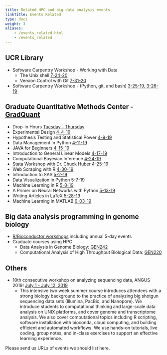 ```yaml
---
title: Related HPC and big data analysis events
linkTitle: Events Related
type: docs
weight: 3
aliases:
    - /events_related.html
    - /events_related
---
```


## UCR Library
* Software Carpentry Workshop - Working with Data
   * The Unix shell [7-24-20](https://www.eventbrite.com/e/the-unix-shell-tickets-110191172764)
   * Version Control with Git [7-31-20](https://www.eventbrite.com/e/version-control-with-git-tickets-110198913918)
* Software Carpentry Workshop - (Python, git, and bash) [3-25-19, 3-26-19](https://library.ucr.edu/about/events/software-carpentry-workshop-2)

## Graduate Quantitative Methods Center - [GradQuant](https://gradquant.ucr.edu/workshops-spring-2019/) 

* Drop-in Hours [Tuesday - Thursday](https://gradquant.ucr.edu/gq-calendar/)
* Experimental Design [4-4-19](https://www.google.com/calendar/event?eid=NDRmaHZ2dGg3bWtpZzc4ZDdrYmQya2hrcW0gNmRpN243YjdkZDF1ZHVqZWkxb2FtajVtZWNAZw&ctz=America/Los_Angeles)
* Hypothesis Testing and Statistical Power [4-9-19](https://www.google.com/calendar/event?eid=MXVxN2ZlOGdtMmoydWpuY2dtM2llajJyNnMgNmRpN243YjdkZDF1ZHVqZWkxb2FtajVtZWNAZw&ctz=America/Los_Angeles)
* Data Management in Python [4-11-19](https://www.google.com/calendar/event?eid=MHVsOWdwcWN2azAyZmQ2bHZucGJicGNjZzcgNmRpN243YjdkZDF1ZHVqZWkxb2FtajVtZWNAZw&ctz=America/Los_Angeles)
* JAVA for Beginners [4-15-19](https://www.google.com/calendar/event?eid=MW5sczJxamY3ZnVwMWI1YmcyZTNoZGNwZ2QgNmRpN243YjdkZDF1ZHVqZWkxb2FtajVtZWNAZw&ctz=America/Los_Angeles)
* Introduction to General Linear Models [4-17-19](https://www.google.com/calendar/event?eid=MDhtZzBudXB0c3A2MDhtcHZvb2hnaGQ0MmsgNmRpN243YjdkZDF1ZHVqZWkxb2FtajVtZWNAZw&ctz=America/Los_Angeles)
* Computational Bayesian Inference [4-24-19](https://www.google.com/calendar/event?eid=MThrdWR2djdhdm5kMGU0czBzN3RlMzllNWogNmRpN243YjdkZDF1ZHVqZWkxb2FtajVtZWNAZw&ctz=America/Los_Angeles)
* Stata Workshop with Dr. Chuck Huber [4-25-19](https://www.google.com/calendar/event?eid=M2k3ajd1a2pscjByZGZxdHNnNDQ5MW1jMHEgNmRpN243YjdkZDF1ZHVqZWkxb2FtajVtZWNAZw&ctz=America/Los_Angeles)
* Web Scraping with R [4-30-19](https://www.google.com/calendar/event?eid=NzcwbG5iaHMxdW4yajZnb2J1NDJ2ZHU5aGsgNmRpN243YjdkZDF1ZHVqZWkxb2FtajVtZWNAZw&ctz=America/Los_Angeles)
* Introduction to SAS [5-2-19](https://www.google.com/calendar/event?eid=Mjc0YWRpaDliM2FxcXY3NGE0dTJmbmRsNGcgNmRpN243YjdkZDF1ZHVqZWkxb2FtajVtZWNAZw&ctz=America/Los_Angeles)
* Data Visualization in Python [5-7-19](https://www.google.com/calendar/event?eid=Mm5hNDJrdGsyZWlmdjQ1ODdiaWpwMWxjcGcgNmRpN243YjdkZDF1ZHVqZWkxb2FtajVtZWNAZw&ctz=America/Los_Angeles)
* Machine Learning in R [5-8-19](https://www.google.com/calendar/event?eid=MWNvOXVwY3J1b201dXMxN2gyMTA1YzZvZWMgNmRpN243YjdkZDF1ZHVqZWkxb2FtajVtZWNAZw&ctz=America/Los_Angeles)
* A Primer on Neural Networks with Python [5-13-19](https://www.google.com/calendar/event?eid=MHU0czlwdGFvYTA4NTliaXY4dmk0bjI2aWIgNmRpN243YjdkZDF1ZHVqZWkxb2FtajVtZWNAZw&ctz=America/Los_Angeles)
* Writing Articles in LaTeX [5-28-19](https://www.google.com/calendar/event?eid=MDRiNTk3bGhwa2ZuaXBmdjFyMDJ1Z3FzaDUgNmRpN243YjdkZDF1ZHVqZWkxb2FtajVtZWNAZw&ctz=America/Los_Angeles)
* Machine Learning in MATLAB [6-03-19](https://www.google.com/calendar/event?eid=MnNoZmJzY2xoaXMyYjhlaTE3aTFxNGZoaHYgNmRpN243YjdkZDF1ZHVqZWkxb2FtajVtZWNAZw&ctz=America/Los_Angeles)


## Big data analysis programming in genome biology

* [R/Bioconductor workshops](http://girke.bioinformatics.ucr.edu/tutorials/) including annual 5-day events
* Graduate courses using HPC
    * Data Analysis in Genome Biology: [GEN242](http://girke.bioinformatics.ucr.edu/GEN242/mydoc/home.html)
    * Computational Analysis of High Throughput Biological Data: [GEN220](http://hyphaltip.github.io/GEN220_2015/) 

## Others

* 10th consecutive workshop on analyzing sequencing data, ANGUS 2019! [July 1 - July 12, 2019](https://urldefense.proofpoint.com/v2/url?u=http-3A__ivory.idyll.org_dibsi_ANGUS.html&d=DwMFaQ&c=7ypwAowFJ8v-mw8AB-SdSueVQgSDL4HiiSaLK01W8HA&r=BRiKNvDIpcjDzQtuD9o7xA&m=apazdjJLUAfEZcBrwKdSnA8TUiYgiNlo4amo9o--Sm4&s=SrRrQxw086wzYgiHKEEWuC0xwy86BKkGDyEk65rvrBU&e=)
    * This intensive two week summer course introduces attendees with a strong biology background to the practice of analyzing big shotgun sequencing data sets (Illumina, PacBio, and Nanopore). We introduce students to computational thinking and large-scale data analysis on UNIX platforms, and cover genome and transcriptome analysis. We also cover computational topics including R scripting, software installation with bioconda, cloud computing, and building efficient and automated workflows. We use hands-on tutorials, live coding, group notes, and in-class exercises to support an effective learning experience.

Please send us URLs of events we should list here.



